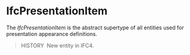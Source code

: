 # IfcPresentationItem

The _IfcPresentationItem_ is the abstract supertype of all entities used for presentation appearance definitions.

> HISTORY&nbsp; New entity in IFC4.
